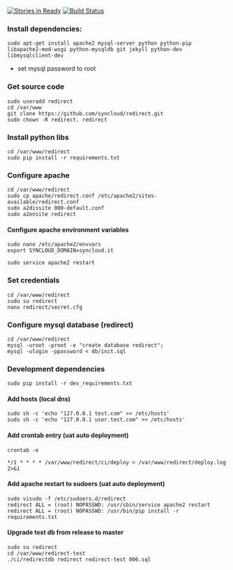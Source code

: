 [![Stories in Ready](https://badge.waffle.io/syncloud/redirect.png?label=ready&title=Ready)](https://waffle.io/syncloud/redirect)
[![Build Status](https://travis-ci.org/syncloud/redirect.svg?branch=master)](https://travis-ci.org/syncloud/redirect)
### Install dependencies:

    sudo apt-get install apache2 mysql-server python python-pip libapache2-mod-wsgi python-mysqldb git jekyll python-dev libmysqlclient-dev

* set mysql password to root

### Get source code

    sudo useradd redirect
    cd /var/www
    git clone https://github.com/syncloud/redirect.git
    sudo chown -R redirect. redirect

### Install python libs

    cd /var/www/redirect
    sudo pip install -r requirements.txt
    
### Configure apache

    cd /var/www/redirect
    sudo cp apache/redirect.conf /etc/apache2/sites-available/redirect.conf
    sudo a2dissite 000-default.conf
    sudo a2ensite redirect
    
#### Configure apache environment variables

    sudo nano /etc/apache2/envvars
    export SYNCLOUD_DOMAIN=syncloud.it

    sudo service apache2 restart

### Set credentials

    cd /var/www/redirect
    sudo su redirect
    nano redirect/secret.cfg

### Configure mysql database (redirect)

    cd /var/www/redirect
    mysql -uroot -proot -e "create database redirect";
    mysql -ulogin -ppassword < db/init.sql

### Development dependencies
    
    sudo pip install -r dev_requirements.txt

#### Add hosts (local dns)

    sudo sh -c 'echo "127.0.0.1 test.com" >> /etc/hosts'
    sudo sh -c 'echo "127.0.0.1 user.test.com" >> /etc/hosts'

#### Add crontab entry (uat auto deployment)

    crontab -e
    
    */1 * * * * /var/www/redirect/ci/deploy > /var/www/redirect/deploy.log 2>&1

#### Add apache restart to sudoers (uat auto deployment)

    sudo visudo -f /etc/sudoers.d/redirect
    redirect ALL = (root) NOPASSWD: /usr/sbin/service apache2 restart
    redirect ALL = (root) NOPASSWD: /usr/bin/pip install -r requirements.txt


#### Upgrade test db from release to master


    sudo su redirect
    cd /var/www/redirect-test
    ./ci/redirectdb redirect redirect-test 006.sql
